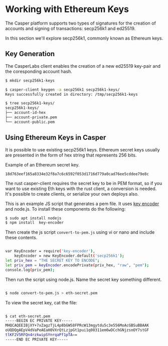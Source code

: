 # Working with Ethereum Keys

The Casper platform supports two types of signatures for the creation of accounts and signing of transactions: secp256k1 and ed25519.

In this section we'll explore secp256k1, commonly known as Ethereum keys.

## Key Generation
The CasperLabs client enables the creation of a new ed25519 key-pair and the coresponding account hash.
```bash
$ mkdir secp256k1-keys

$ casper-client keygen -a secp256k1 secp256k1-keys/
Keys successfully created in directory: /tmp/secp256k1-keys

$ tree secp256k1-keys/
secp256k1-keys/
├── account-id-hex
├── account-private.pem
└── account-public.pem
```

## Using Ethereum Keys in Casper
It is possible to use existing secp256k1 keys. Ethereum secret keys usually are presented
in the form of hex string that represents 256 bits.

Example of an Ethereum secret key.
```
18d763eef165a8334e32f8a7c6c6592f053d1716d779a0cad76ee5cddee79e8c
```
The rust casper-client requires the secret key to be in PEM format, so if you want to use existing Eth keys with the rust client, a conversion is needed.
It's possible to create clients, or serialize your own deploys also.

This is an example JS script that generates a pem file. It uses [key encoder](https://github.com/blockstack/key-encoder-js) and node.js.
To install these components do the following:

```bash
$ sudo apt install nodejs
$ npm install  key-encoder
```
Then create the js script `convert-to-pem.js` using vi or nano and include these contents.

```bash

var KeyEncoder = require('key-encoder'),
    keyEncoder = new KeyEncoder.default('secp256k1');
let priv_hex = "THE SECRET KEY TO ENCODE";
let priv_pem = keyEncoder.encodePrivate(priv_hex, "raw", "pem");
console.log(priv_pem);
```
Then run the script using node.js.  Name the secret key something different.
```bash

$ node convert-to-pem.js > eth-secret.pem
```
To view the secret key, cat the file:

``` bash

$ cat eth-secret.pem 
-----BEGIN EC PRIVATE KEY-----
MHQCAQEEIBjXY+7xZagzTjL4p8bGWS8FPRcW13mgytdu5c3e556MoAcGBSuBBAAK
oUQDQgAEpV4dVaPeAEaH0VXrQtLzjpGt1pui1q08311em6wDCchGNjzsnOY7stGF
tlKF2V5RFQn4rzkwipSYnrqaPf1pTA==
-----END EC PRIVATE KEY-----
```
